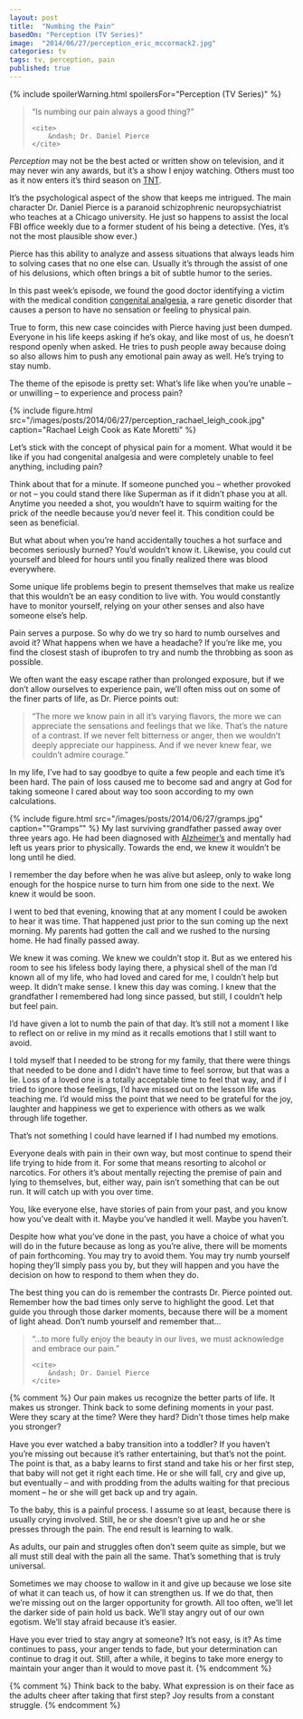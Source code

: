 ```yaml
---
layout: post
title:  "Numbing the Pain"
basedOn: "Perception (TV Series)"
image:  "2014/06/27/perception_eric_mccormack2.jpg"
categories: tv
tags: tv, perception, pain
published: true
---
```


{% include spoilerWarning.html spoilersFor="Perception (TV Series)" %}

<blockquote>
    <p>
        “Is numbing our pain always a good thing?”
    </p>

    <cite>
        &ndash; Dr. Daniel Pierce
    </cite>
</blockquote>

<i>Perception</i> may not be the best acted or written show on television, and it may never win any awards, but it’s a show I enjoy watching. Others must too as it now enters it’s third season on <a href="http://tntdrama.com" target="_blank">TNT</a>.

It’s the psychological aspect of the show that keeps me intrigued. The main character Dr. Daniel Pierce is a paranoid schizophrenic neuropsychiatrist who teaches at a Chicago university. He just so happens to assist the local FBI office weekly due to a former student of his being a detective. (Yes, it’s not the most plausible show ever.)

Pierce has this ability to analyze and assess situations that always leads him to solving cases that no one else can. Usually it’s through the assist of one of his delusions, which often brings a bit of subtle humor to the series.

In this past week’s episode, we found the good doctor identifying a victim with the medical condition <a href="http://en.wikipedia.org/wiki/Congenital_analgesia" target="_blank">congenital analgesia</a>, a rare genetic disorder that causes a person to have no sensation or feeling to physical pain.

True to form, this new case coincides with Pierce having just been dumped. Everyone in his life keeps asking if he’s okay, and like most of us, he doesn’t respond openly when asked. He tries to push people away because doing so also allows him to push any emotional pain away as well. He’s trying to stay numb.

The theme of the episode is pretty set: What’s life like when you’re unable – or unwilling – to experience and process pain?

{% include figure.html src="/images/posts/2014/06/27/perception_rachael_leigh_cook.jpg" caption="Rachael Leigh Cook as Kate Moretti" %}

Let’s stick with the concept of physical pain for a moment. What would it be like if you had congenital analgesia and were completely unable to feel anything, including pain?

Think about that for a minute. If someone punched you – whether provoked or not – you could stand there like Superman as if it didn’t phase you at all. Anytime you needed a shot, you wouldn’t have to squirm waiting for the prick of the needle because you’d never feel it. This condition could be seen as beneficial.

But what about when you’re hand accidentally touches a hot surface and becomes seriously burned? You’d wouldn’t know it. Likewise, you could cut yourself and bleed for hours until you finally realized there was blood everywhere.

Some unique life problems begin to present themselves that make us realize that this wouldn’t be an easy condition to live with. You would constantly have to monitor yourself, relying on your other senses and also have someone else’s help.

Pain serves a purpose. So why do we try so hard to numb ourselves and avoid it? What happens when we have a headache? If you’re like me, you find the closest stash of ibuprofen to try and numb the throbbing as soon as possible.

We often want the easy escape rather than prolonged exposure, but if we don’t allow ourselves to experience pain, we’ll often miss out on some of the finer parts of life, as Dr. Pierce points out: 

<blockquote>
    <p>
        “The more we know pain in all it’s varying flavors, the more we can appreciate the sensations and feelings that we like. That’s the nature of a contrast. If we never felt bitterness or anger, then we wouldn’t deeply appreciate our happiness. And if we never knew fear, we couldn’t admire courage.”
    </p>
</blockquote>

In my life, I’ve had to say goodbye to quite a few people and each time it’s been hard. The pain of loss caused me to become sad and angry at God for taking someone I cared about way too soon according to my own calculations.

{% include figure.html src="/images/posts/2014/06/27/gramps.jpg" caption="“Gramps”" %}
My last surviving grandfather passed away over three years ago. He had been diagnosed with <a href="http://en.wikipedia.org/wiki/Alzheimer%27s_disease" target="_blank">Alzheimer’s</a> and mentally had left us years prior to physically. Towards the end, we knew it wouldn’t be long until he died. 

I remember the day before when he was alive but asleep, only to wake long enough for the hospice nurse to turn him from one side to the next. We knew it would be soon.

I went to bed that evening, knowing that at any moment I could be awoken to hear it was time. That happened just prior to the sun coming up the next morning. My parents had gotten the call and we rushed to the nursing home. He had finally passed away.

We knew it was coming. We knew we couldn’t stop it. But as we entered his room to see his lifeless body laying there, a physical shell of the man I’d known all of my life, who had loved and cared for me, I couldn’t help but weep. It didn’t make sense. I knew this day was coming. I knew that the grandfather I remembered had long since passed, but still, I couldn’t help but feel pain.

I’d have given a lot to numb the pain of that day. It’s still not a moment I like to reflect on or relive in my mind as it recalls emotions that I still want to avoid.

I told myself that I needed to be strong for my family, that there were things that needed to be done and I didn't have time to feel sorrow, but that was a lie. Loss of a loved one is a totally acceptable time to feel that way, and if I tried to ignore those feelings, I’d have missed out on the lesson life was teaching me. I’d would miss the point that we need to be grateful for the joy, laughter and happiness we get to experience with others as we walk through life together.

That’s not something I could have learned if I had numbed my emotions.

Everyone deals with pain in their own way, but most continue to spend their life trying to hide from it. For some that means resorting to alcohol or narcotics. For others it’s about mentally rejecting the premise of pain and lying to themselves, but, either way, pain isn’t something that can be out run. It will catch up with you over time.

You, like everyone else, have stories of pain from your past, and you know how you’ve dealt with it. Maybe you’ve handled it well. Maybe you haven’t.

Despite how what you’ve done in the past, you have a choice of what you will do in the future because as long as you’re alive, there will be moments of pain forthcoming. You may try to avoid them. You may try numb yourself hoping they’ll simply pass you by, but they will happen and you have the decision on how to respond to them when they do.

The best thing you can do is remember the contrasts Dr. Pierce pointed out. Remember how the bad times only serve to highlight the good. Let that guide you through those darker moments, because there will be a moment of light ahead. Don’t numb yourself and remember that&hellip;

<blockquote>
    <p>
        “&hellip;to more fully enjoy the beauty in our lives, we must acknowledge and embrace our pain.”
    </p>

    <cite>
        &ndash; Dr. Daniel Pierce
    </cite>
</blockquote>



{% comment %}
Our pain makes us recognize the better parts of life. It makes us stronger. Think back to some defining moments in your past. Were they scary at the time? Were they hard? Didn’t those times help make you stronger?

Have you ever watched a baby transition into a toddler? If you haven’t you’re missing out because it’s rather entertaining, but that’s not the point. The point is that, as a baby learns to first stand and take his or her first step, that baby will not get it right each time. He or she will fall, cry and give up, but eventually – and with prodding from the adults waiting for that precious moment – he or she will get back up and try again.

To the baby, this is a painful process. I assume so at least, because there is usually crying involved. Still, he or she doesn’t give up and he or she presses through the pain. The end result is learning to walk.

As adults, our pain and struggles often don’t seem quite as simple, but we all must still deal with the pain all the same. That’s something that is truly universal.

Sometimes we may choose to wallow in it and give up because we lose site of what it can teach us, of how it can strengthen us. If we do that, then we’re missing out on the larger opportunity for growth. All too often, we’ll let the darker side of pain hold us back. We’ll stay angry out of our own egotism. We’ll stay afraid because it’s easier.

Have you ever tried to stay angry at someone? It’s not easy, is it? As time continues to pass, your anger tends to fade, but your determination can continue to drag it out. Still, after a while, it begins to take more energy to maintain your anger than it would to move past it.
{% endcomment %}

{% comment %}
Think back to the baby. What expression is on their face as the adults cheer after taking that first step? Joy results from a constant struggle.
{% endcomment %}